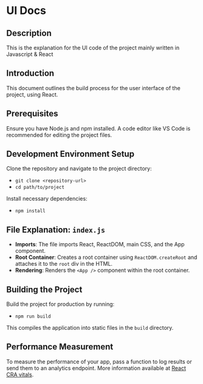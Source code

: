 # UI Docs

## Description

This is the explanation for the UI code of the project mainly written in Javascript & React

## Introduction

This document outlines the build process for the user interface of the project, using React.

## Prerequisites

Ensure you have Node.js and npm installed. A code editor like VS Code is recommended for editing the project files.

## Development Environment Setup

Clone the repository and navigate to the project directory:

- `git clone <repository-url>`
- `cd path/to/project`

Install necessary dependencies:

- `npm install`

## File Explanation: `index.js`

- **Imports**: The file imports React, ReactDOM, main CSS, and the App component.
- **Root Container**: Creates a root container using `ReactDOM.createRoot` and attaches it to the `root` div in the HTML.
- **Rendering**: Renders the `<App />` component within the root container.

## Building the Project

Build the project for production by running:

- `npm run build`

This compiles the application into static files in the `build` directory.

## Performance Measurement

To measure the performance of your app, pass a function to log results or send them to an analytics endpoint. More information available at [React CRA vitals](https://bit.ly/CRA-vitals).

